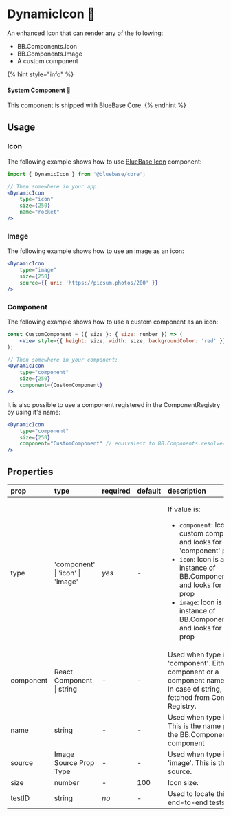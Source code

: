 # DynamicIcon 📌

An enhanced Icon that can render any of the following:

* BB.Components.Icon
* BB.Components.Image
* A custom component

{% hint style="info" %}
#### System Component 📌

This component is shipped with BlueBase Core.
{% endhint %}

## Usage

### Icon

The following example shows how to use [BlueBase Icon](icon-1.md) component:

```jsx
import { DynamicIcon } from '@bluebase/core';

// Then somewhere in your app:
<DynamicIcon
    type="icon"
    size={250}
    name="rocket"
/>
```

### Image

The following example shows how to use an image as an icon:

```jsx
<DynamicIcon
    type="image"
    size={250}
    source={{ uri: 'https://picsum.photos/200' }}
/>
```

### Component

The following example shows how to use a custom component as an icon:

```jsx
const CustomComponent = ({ size }: { size: number }) => (
	<View style={{ height: size, width: size, backgroundColor: 'red' }} />
);

// Then somewhere in your component:		
<DynamicIcon
    type="component"
    size={250}
    component={CustomComponent}
/>
```

It is also possible to use a component registered in the ComponentRegistry by using it's name:

```jsx
<DynamicIcon
    type="component"
    size={250}
    component="CustomComponent" // equivalent to BB.Components.resolve('CustomComponent')
/>
```

## Properties

<table>
  <thead>
    <tr>
      <th style="text-align:left">prop</th>
      <th style="text-align:left">type</th>
      <th style="text-align:left">required</th>
      <th style="text-align:left">default</th>
      <th style="text-align:left">description</th>
    </tr>
  </thead>
  <tbody>
    <tr>
      <td style="text-align:left">type</td>
      <td style="text-align:left">'component' | 'icon' | 'image'</td>
      <td style="text-align:left"><em>yes</em>
      </td>
      <td style="text-align:left">-</td>
      <td style="text-align:left">
        <p>If value is:</p>
        <p></p>
        <ul>
          <li><code>component</code>: Icon is a custom component, and looks for 'component'
            prop</li>
          <li><code>icon</code>: Icon is an instance of BB.Components.Icon and looks
            for 'icon' prop</li>
          <li><code>image</code>: Icon is an instance of BB.Components.Image and looks
            for 'source' prop</li>
        </ul>
      </td>
    </tr>
    <tr>
      <td style="text-align:left">component</td>
      <td style="text-align:left">React Component | string</td>
      <td style="text-align:left">-</td>
      <td style="text-align:left">-</td>
      <td style="text-align:left">Used when type is 'component'. Either a component or a component name
        (string). In case of string, it will be fetched from Component Registry.</td>
    </tr>
    <tr>
      <td style="text-align:left">name</td>
      <td style="text-align:left">string</td>
      <td style="text-align:left">-</td>
      <td style="text-align:left">-</td>
      <td style="text-align:left">Used when type is 'icon'. This is the name prop of the BB.Components.Icon
        component</td>
    </tr>
    <tr>
      <td style="text-align:left">source</td>
      <td style="text-align:left">Image Source Prop Type</td>
      <td style="text-align:left">-</td>
      <td style="text-align:left">-</td>
      <td style="text-align:left">Used when type is 'image'. This is the Image source.</td>
    </tr>
    <tr>
      <td style="text-align:left">size</td>
      <td style="text-align:left">number</td>
      <td style="text-align:left">-</td>
      <td style="text-align:left">100</td>
      <td style="text-align:left">Icon size.</td>
    </tr>
    <tr>
      <td style="text-align:left">testID</td>
      <td style="text-align:left">string</td>
      <td style="text-align:left"><em>no</em>
      </td>
      <td style="text-align:left">-</td>
      <td style="text-align:left">Used to locate this view in end-to-end tests.</td>
    </tr>
  </tbody>
</table>


